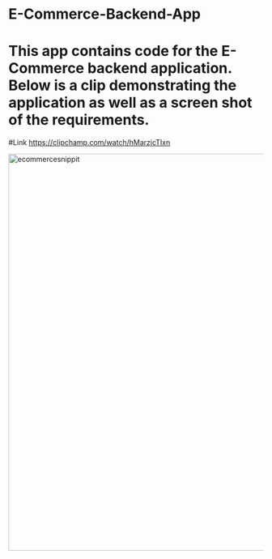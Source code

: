 # E-Commerce-Backend-App
# This app contains code for the E-Commerce backend application. Below is a clip demonstrating the application as well as a screen shot of the requirements.
#Link
https://clipchamp.com/watch/hMarzjcTIxn

<img width="784" alt="ecommercesnippit" src="https://user-images.githubusercontent.com/103392875/196262863-f26ae6b6-e9b1-4dcb-9a5b-13c5e98e44df.png">
